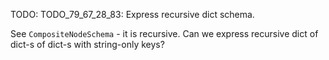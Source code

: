 
TODO: TODO_79_67_28_83: Express recursive dict schema.

See `CompositeNodeSchema` - it is recursive.
Can we express recursive dict of dict-s of dict-s with string-only keys?

